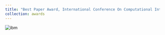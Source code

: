 ```yaml
---
title: "Best Paper Award, International Conference On Computational Intelligence & Data Science."
collection: awards
---
```


![ibm]("https://parasnaren.github.io/images/ibm.jfif")

